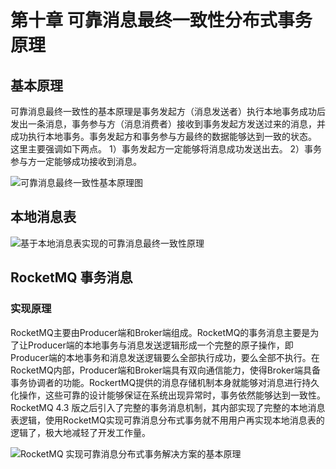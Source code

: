 # 第十章 可靠消息最终一致性分布式事务原理

## 基本原理

可靠消息最终一致性的基本原理是事务发起方（消息发送者）执行本地事务成功后发出一条消息，事务参与方（消息消费者）接收到事务发起方发送过来的消息，并成功执行本地事务。事务发起方和事务参与方最终的数据能够达到一致的状态。
这里主要强调如下两点。
1）事务发起方一定能够将消息成功发送出去。
2）事务参与方一定能够成功接收到消息。

![可靠消息最终一致性基本原理图](https://shubuzuo.coding.net/p/image-host/d/image-host/git/raw/master/images/2022-07/2022-07-14/pic_1657763049788-42.png)  

## 本地消息表

![基于本地消息表实现的可靠消息最终一致性原理](https://shubuzuo.coding.net/p/image-host/d/image-host/git/raw/master/images/2022-07/2022-07-14/pic_1657763089498-5.png)  

## RocketMQ 事务消息

### 实现原理

RocketMQ主要由Producer端和Broker端组成。RocketMQ的事务消息主要是为了让Producer端的本地事务与消息发送逻辑形成一个完整的原子操作，即Producer端的本地事务和消息发送逻辑要么全部执行成功，要么全部不执行。在RocketMQ内部，Producer端和Broker端具有双向通信能力，使得Broker端具备事务协调者的功能。RockertMQ提供的消息存储机制本身就能够对消息进行持久化操作，这些可靠的设计能够保证在系统出现异常时，事务依然能够达到一致性。
RocketMQ 4.3 版之后引入了完整的事务消息机制，其内部实现了完整的本地消息表逻辑，使用RocketMQ实现可靠消息分布式事务就不用用户再实现本地消息表的逻辑了，极大地减轻了开发工作量。

![RocketMQ 实现可靠消息分布式事务解决方案的基本原理](https://shubuzuo.coding.net/p/image-host/d/image-host/git/raw/master/images/2022-07/2022-07-14/pic_1657763180172-43.png)  






